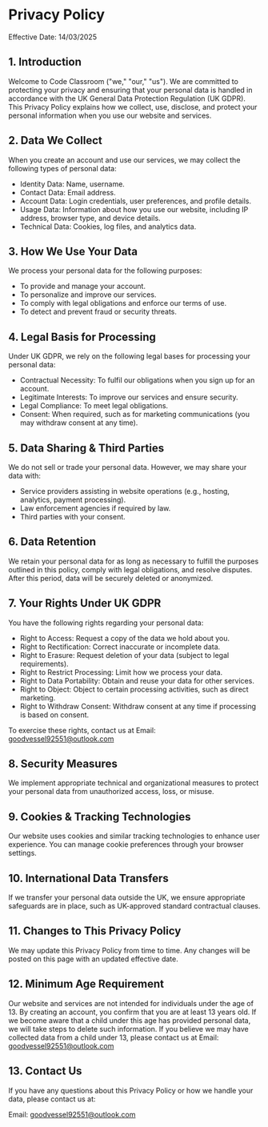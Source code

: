 # Privacy Policy

Effective Date: 14/03/2025

## 1. Introduction

Welcome to Code Classroom ("we," "our," "us"). We are committed to protecting your privacy and ensuring that your personal data is handled in accordance with the UK General Data Protection Regulation (UK GDPR). This Privacy Policy explains how we collect, use, disclose, and protect your personal information when you use our website and services.

## 2. Data We Collect

When you create an account and use our services, we may collect the following types of personal data:

- Identity Data: Name, username.
- Contact Data: Email address.
- Account Data: Login credentials, user preferences, and profile details.
- Usage Data: Information about how you use our website, including IP address, browser type, and device details.
- Technical Data: Cookies, log files, and analytics data.

## 3. How We Use Your Data

We process your personal data for the following purposes:

- To provide and manage your account.
- To personalize and improve our services.
- To comply with legal obligations and enforce our terms of use.
- To detect and prevent fraud or security threats.

## 4. Legal Basis for Processing

Under UK GDPR, we rely on the following legal bases for processing your personal data:

- Contractual Necessity: To fulfil our obligations when you sign up for an account.
- Legitimate Interests: To improve our services and ensure security.
- Legal Compliance: To meet legal obligations.
- Consent: When required, such as for marketing communications (you may withdraw consent at any time).

## 5. Data Sharing & Third Parties

We do not sell or trade your personal data. However, we may share your data with:

- Service providers assisting in website operations (e.g., hosting, analytics, payment processing).
- Law enforcement agencies if required by law.
- Third parties with your consent.

## 6. Data Retention

We retain your personal data for as long as necessary to fulfill the purposes outlined in this policy, comply with legal obligations, and resolve disputes. After this period, data will be securely deleted or anonymized.

## 7. Your Rights Under UK GDPR

You have the following rights regarding your personal data:

- Right to Access: Request a copy of the data we hold about you.
- Right to Rectification: Correct inaccurate or incomplete data.
- Right to Erasure: Request deletion of your data (subject to legal requirements).
- Right to Restrict Processing: Limit how we process your data.
- Right to Data Portability: Obtain and reuse your data for other services.
- Right to Object: Object to certain processing activities, such as direct marketing.
- Right to Withdraw Consent: Withdraw consent at any time if processing is based on consent.
  
To exercise these rights, contact us at Email: [goodvessel92551@outlook.com](mailto:goodvessel92551@outlook.com)

## 8. Security Measures

We implement appropriate technical and organizational measures to protect your personal data from unauthorized access, loss, or misuse.

## 9. Cookies & Tracking Technologies

Our website uses cookies and similar tracking technologies to enhance user experience. You can manage cookie preferences through your browser settings.

## 10. International Data Transfers

If we transfer your personal data outside the UK, we ensure appropriate safeguards are in place, such as UK-approved standard contractual clauses.

## 11. Changes to This Privacy Policy

We may update this Privacy Policy from time to time. Any changes will be posted on this page with an updated effective date.

## 12. Minimum Age Requirement

Our website and services are not intended for individuals under the age of 13. By creating an account, you confirm that you are at least 13 years old. If we become aware that a child under this age has provided personal data, we will take steps to delete such information. If you believe we may have collected data from a child under 13, please contact us at Email: [goodvessel92551@outlook.com](mailto:goodvessel92551@outlook.com)

## 13. Contact Us

If you have any questions about this Privacy Policy or how we handle your data, please contact us at:

Email: [goodvessel92551@outlook.com](mailto:goodvessel92551@outlook.com)
